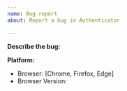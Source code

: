 ```yaml
---
name: Bug report
about: Report a bug in Authenticator

---
```


<Do not use this to ask about lost codes or accounts>
<More info here: https://github.com/Authenticator-Extension/Authenticator/wiki/Lost-Codes>
<You can also open an issue by Tweeting with #AuthenticatorFeedback>

**Describe the bug:** <Describe the issue with Authenticator> 


**Platform:** <This is required>
 - Browser: [Chrome, Firefox, Edge]
 - Browser Version: 
